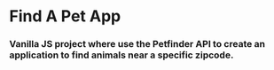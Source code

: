 # Find A Pet App

### Vanilla JS project where use the Petfinder API to create an application to find animals near a specific zipcode.
